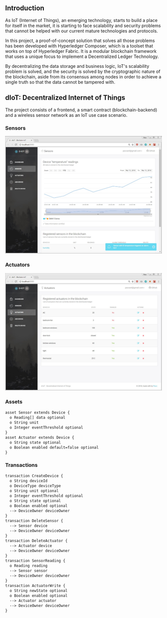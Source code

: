 ## Introduction

As IoT (Internet of Things), an emerging technology, starts to build a place for itself in the market, it is starting to face scalability and security problems that cannot be helped with our current mature technologies and protocols. 

In this project, a proof-of-concept solution that solves all those problems has been developed with Hyperledger Composer, which is a toolset that works on top of Hyperledger Fabric. It is a modular blockchain framework that uses a unique focus to implement a Decentralized Ledger Technology. 

By decentralizing the data storage and business logic, IoT's scalability problem is solved, and the security is solved by the cryptographic nature of the blockchain, aside from its consensus among nodes in order to achieve a single truth so that the data cannot be tampered with.

## dIoT: Decentralized Internet of Things

The project consists of a frontend, a smart contract (blockchain-backend) and a wireless sensor network as an IoT use case scenario.

### Sensors
![ ](/images/frontend-sensors.jpg)

### Actuators
![ ](/images/frontend-actuators.jpg)

### Assets
```
asset Sensor extends Device {
  o Reading[] data optional
  o String unit
  o Integer eventThreshold optional
}
asset Actuator extends Device {
  o String state optional
  o Boolean enabled default=false optional
}
```

### Transactions
```
transaction CreateDevice {
  o String deviceId
  o DeviceType deviceType
  o String unit optional
  o Integer eventThreshold optional
  o String state optional
  o Boolean enabled optional
  --> DeviceOwner deviceOwner
}
transaction DeleteSensor {
  --> Sensor device
  --> DeviceOwner deviceOwner
}
transaction DeleteActuator {
  --> Actuator device
  --> DeviceOwner deviceOwner
}
transaction SensorReading {
  o Reading reading
  --> Sensor sensor
  --> DeviceOwner deviceOwner
}
transaction ActuatorWrite {
  o String newState optional
  o Boolean enabled optional
  --> Actuator actuator
  --> DeviceOwner deviceOwner
}
```